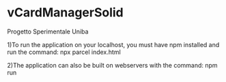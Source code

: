 # vCardManagerSolid
Progetto Sperimentale Uniba

1)To run the application on your localhost, you must have npm installed and run the command: npx parcel index.html

2)The application can also be built on webservers with the command: npm run
